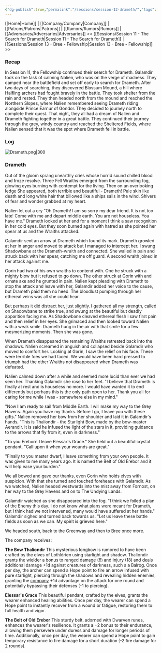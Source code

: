 ```yaml
---
{"dg-publish":true,"permalink":"/sessions/session-12-drameth/","tags":["TOR","tolkien","lord-of-the-rings","middle-earth"]}
---
```


[[Home\|Home]] | [[Company/Company\|Company]] | [[Patrons/Patrons\|Patrons]] | [[Rumors/Rumors\|Rumors]] | [[Adversaries/Adversaries\|Adversaries]]
<< [[Sessions/Session 11 - The Search for Drameth\|Session 11 - The Search for Drameth]] | [[Sessions/Session 13 - Bree - Fellowship\|Session 13 - Bree - Fellowship]] >>
### Recap
In Session 11, the Fellowship continued their search for Drameth. Galamdir took on the task of calming Nalien, who was on the verge of madness. They camped near the battlefield and set off early to search for Drameth. After two days of searching, they discovered Blossum Mound, a hill where Halfling archers had fought bravely in the battle. They took shelter from the rain and rested. They then headed north from the mound and reached the Northern Slopes, where Nalien remembered seeing Drameth riding alongside Prince Ëarnur of Gondor. They decided to journey north to complete their quest. That night, they all had a dream of Nalien and Drameth fighting together in a great battle. They continued their journey through the grey, windy country and reached the Sheltered Fields, where Nalien sensed that it was the spot where Drameth fell in battle.
### Log


![Drameth.png|300](/img/user/zz_assetts/Drameth.png)

### Drameth
Out of the gloom sprang unearthly cries whose horrid sound chilled blood and froze  resolve. Three Fell Wraiths emerged from the surrounding fog, glowing eyes burning with contempt for the living. Then on an overlooking ledge She appeared, both terrible and beautiful - Drameth! Pale skin like death and long white hair that billowed like a ships sails in the wind. Shivers of fear and wonder grabbed at my heart.

Nalien let out a cry "Oh Drameth! I am so sorry my dear friend. It is not too late! Come with me and depart middle earth. You are not houseless. You have me." Drameth looked at her and for a moment I think a saw recognition in her cold eyes. But they soon burned again with hatred as she pointed her spear at us and the Wraiths attacked.

Galamdir sent an arrow at Drameth which found its mark. Drameth growled at her in anger and moved to attack  but I managed to intercept her. I swung Shadowbane at the Drameth-wraith and connected. She wailed in pain and struck back with her spear, catching me off guard. A second wraith joined in her attack against me.

Gorin had two of his own wraiths to contend with. One he struck with a mighty blow but it refused to go down. The other struck at Gorin with and ornate axe and he grunted in pain. Nalien kept pleading with Drameth to stop the attack and leave with her, Galamdir added her voice to the cause, but Drameth paid them no heed. The bloodlust pumping through her ethereal veins was all she could hear.

But perhaps it did distract her, just slightly. I gathered all my strength, called on Shadowbane to strike true, and swung at the beautiful but deadly apparition facing me. As Shadowbane cleaved ethereal flesh I saw first pain and then relief in her eyes. She grimaced and then looked toward Nalien with a weak smile. Drameth hung in the air with that smile for a few mesmerizing moments. Then she was gone.

When Drameth disappeared the remaining Wraiths retreated back into the shadows. Nalien screamed in anguish and collapsed beside Galamdir who moved to comfort her. Looking at Gorin, I saw the relief on his face. These were terrible foes we had faced. We would have been hard pressed to triumph had the other Wraiths not disappeared when Drameth was defeated. 

Nalien calmed down after a while and seemed more lucid than ever we had seen her. Thanking Galamdir she rose to her feet. "I believe that Drameth is finally at rest and is houseless no more. I would have wanted it to end differently but perhaps this is the only path open to her. Thank you all for caring for me while I was - somewhere else in my mind."

"Now I am ready to sail from Middle Earth. I will make my way to the Grey Havens. Again you have my thanks. Before I go, I leave you with these gifts." Nalien removed her bow from her shoulder and laid it in Galamdir's hands. "This is Thaliondir - the Starlight Bow, made by the bow-master Aerandir. It is said he infused the light of the stars in it, providing guidance to the arrows that fly from it, even in darkness."

"To you Ereborn I leave Elessar's Grace." She held out a beautiful crystal pendant. "Call upon it when your wounds are great."

"Finally to you master dwarf, I leave something from your own people. It was given to me many years ago. It is named the Belt of Old Erebor and it will help ease your burden."

We all bowed and gave our thanks, even Gorin who holds elves with suspicion. With that she turned and touched foreheads with Galamdir. As we watched, Nalien headed westwards into the mist away from Fornost, on her way to the Grey Havens and on to The Undying Lands. 

Galamdir watched as she disappeared into the fog. "I think we foiled a plan of the Enemy this day. I do not know what plans were meant for Drameth, but I think had we not intervened, many would have suffered at her hands." Galamdir sighed and turned back towards us. "Let us leave these battle fields as soon as we can. My spirit is grieved here."

We headed south, back to the Greenway and then to Bree once more.

The company receives:

**The Bow Thaliondir**
This mysterious longbow is rumored to have been crafted by the elves of Lothlórien using starlight and shadow. Thaliondir grants the wielder a bonus to ranged damage (6) and injury (18) and deals additional damage +1d against creatures of darkness, such s a Balrog. Once per day, the archer can spend a Hope point to fire an arrow infused with pure starlight, piercing through the shadows and revealing hidden enemies, granting the <u>company</u> +1d advantage on the attack for one round and potentially bypassing their defenses (-1 to piercing).

**Elessar's Grace**
This beautiful pendant, crafted by the elves, grants the wearer enhanced healing abilities. Once per day, the wearer can spend a Hope point to instantly recover from a wound or fatigue, restoring them to full health and vigor.

**The Belt of Old Erebor**
This sturdy belt, adorned with Dwarven runes, enhances the wearer's resilience. It grants a +2 bonus to their endurance, allowing them persevere under duress and damage for longer periods of time. Additionally, once per day, the wearer can spend a Hope point to gain temporary resistance to fire damage for a short duration (-2 fire damage for 2 rounds).

